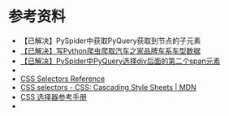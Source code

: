 # 参考资料

* 【已解决】PySpider中获取PyQuery获取到节点的子元素
* [【已解决】写Python爬虫爬取汽车之家品牌车系车型数据](http://www.crifan.com/use_pyspider_to_crawl_autohome_car_brand_serial_model_data)
* [【已解决】PySpider中PyQuery选择div后面的第二个span元素](http://www.crifan.com/pyspider_pyquery_select_div_child_second_span_element)
* 
* [CSS Selectors Reference](https://www.w3schools.com/cssref/css_selectors.asp)
* [CSS selectors - CSS: Cascading Style Sheets | MDN](https://developer.mozilla.org/en-US/docs/Web/CSS/CSS_Selectors)
* [CSS 选择器参考手册](http://www.w3school.com.cn/cssref/css_selectors.asp)
* 
